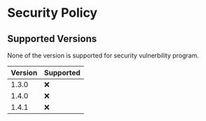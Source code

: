 # Security Policy

## Supported Versions

None of the version is supported for security vulnerbility program.

| Version | Supported          |
| ------- | ------------------ |
| 1.3.0   | :x:                |
| 1.4.0   | :x:                |
| 1.4.1   | :x:                |


